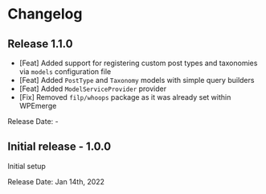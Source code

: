 # Changelog

## Release 1.1.0

- [Feat] Added support for registering custom post types and taxonomies via `models` configuration file
- [Feat] Added `PostType` and `Taxonomy` models with simple query builders
- [Feat] Added `ModelServiceProvider` provider
- [Fix] Removed `filp/whoops` package as it was already set within WPEmerge

Release Date: -
## Initial release - 1.0.0

Initial setup

Release Date: Jan 14th, 2022